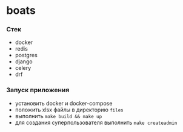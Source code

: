 # boats

### Стек
 - docker
 - redis
 - postgres
 - django
 - celery
 - drf

### Запуск приложения
- установить docker и docker-compose 
- положить xlsx файлы в директорию `files` 
- выполнить `make build && make up`
- для создания суперпользователя выполнить `make createadmin`

